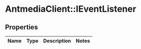 # AntmediaClient::IEventListener

## Properties
Name | Type | Description | Notes
------------ | ------------- | ------------- | -------------


